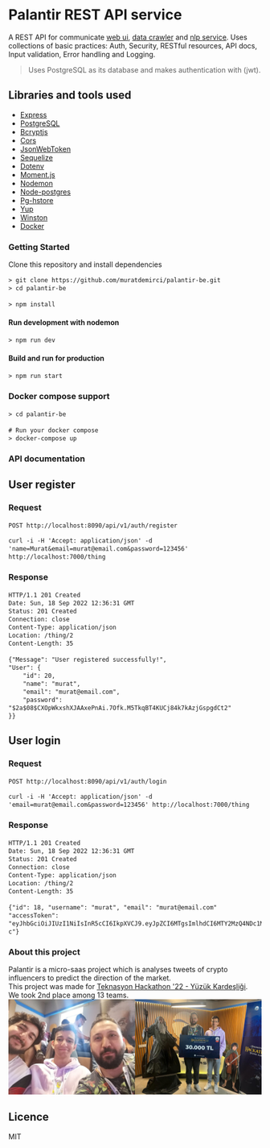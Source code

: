 # Palantir REST API service

A REST API for communicate [web ui](https://github.com/muratdemirci/palantir-fe), [data crawler](https://github.com/muratdemirci/palantir-crawler) and [nlp service](https://github.com/muratdemirci/palantir-nlp).
Uses collections of basic practices: Auth, Security, RESTful resources, API docs, Input validation, Error handling and Logging.

> Uses PostgreSQL as its database and makes authentication with (jwt).

## Libraries and tools used

- [Express](https://expressjs.com/)
- [PostgreSQL](https://www.postgresql.org/)
- [Bcryptjs](https://www.npmjs.com/package/bcryptjs)
- [Cors](https://www.npmjs.com/package/cors)
- [JsonWebToken](https://github.com/auth0/node-jsonwebtoken)
- [Sequelize](https://www.npmjs.com/package/sequelize)
- [Dotenv](https://www.npmjs.com/package/dotenv)
- [Moment.js](https://github.com/expressjs/morgan)
- [Nodemon](https://www.npmjs.com/package/nodemon)
- [Node-postgres](npmjs.com/package/pg)
- [Pg-hstore](https://www.npmjs.com/package/pg-hstore)
- [Yup](https://www.npmjs.com/package/yup)
- [Winston](https://github.com/winstonjs/winston)
- [Docker](https://www.docker.com/)

### Getting Started

Clone this repository and install dependencies

```
> git clone https://github.com/muratdemirci/palantir-be.git
> cd palantir-be

> npm install
```

#### Run development with nodemon

```
> npm run dev
```

#### Build and run for production

```
> npm run start
```

### Docker compose support

```
> cd palantir-be

# Run your docker compose
> docker-compose up
```

### API documentation

## User register

### Request

`POST http://localhost:8090/api/v1/auth/register`

    curl -i -H 'Accept: application/json' -d 'name=Murat&email=murat@email.com&password=123456' http://localhost:7000/thing

### Response

    HTTP/1.1 201 Created
    Date: Sun, 18 Sep 2022 12:36:31 GMT
    Status: 201 Created
    Connection: close
    Content-Type: application/json
    Location: /thing/2
    Content-Length: 35

    {"Message": "User registered successfully!",
    "User": {
        "id": 20,
        "name": "murat",
        "email": "murat@email.com",
        "password": "$2a$08$CXOpWkxshXJAAxePnAi.7Ofk.M5TkqBT4KUCj84k7kAzjGspgdCt2"
    }}

## User login

### Request

`POST http://localhost:8090/api/v1/auth/login`

    curl -i -H 'Accept: application/json' -d 'email=murat@email.com&password=123456' http://localhost:7000/thing

### Response

    HTTP/1.1 201 Created
    Date: Sun, 18 Sep 2022 12:36:31 GMT
    Status: 201 Created
    Connection: close
    Content-Type: application/json
    Location: /thing/2
    Content-Length: 35

    {"id": 18, "username": "murat", "email": "murat@email.com" "accessToken": "eyJhbGciOiJIUzI1NiIsInR5cCI6IkpXVCJ9.eyJpZCI6MTgsImlhdCI6MTY2MzQ4NDc1MiwiZXhwIjoxNjYzNTcxMTUyfQ.4amnyq5wGJTxCwtd22S0uioBg7vByH2pia2xMlWXl-c"}

### About this project

Palantir is a micro-saas project which is analyses tweets of crypto influencers to predict the direction of the market.  
This project was made for [Teknasyon Hackathon '22 - Yüzük Kardeşliği](https://teknasyon.com/tech/hackathon22/#/).  
We took 2nd place among 13 teams.  
![mordor idman yurdu :)](hackathonwin.jpeg 'mordor idman yurdu :)')

## Licence

MIT

